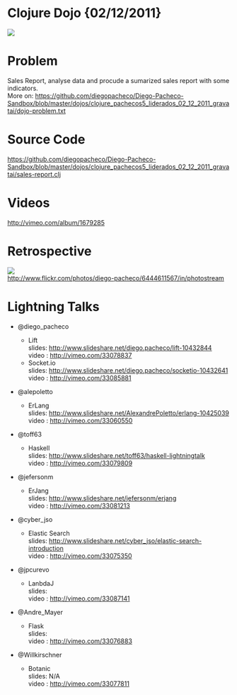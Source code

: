 # Clojure Dojo {02/12/2011}

<img src="http://www.flickr.com/photos/diego-pacheco/6444609411/sizes/m/in/photostream/"/>

Problem
========

Sales Report, analyse data and procude a sumarized sales report with some indicators. <br/>
More on: https://github.com/diegopacheco/Diego-Pacheco-Sandbox/blob/master/dojos/clojure_pachecos5_liderados_02_12_2011_gravatai/dojo-problem.txt

Source Code
===========

https://github.com/diegopacheco/Diego-Pacheco-Sandbox/blob/master/dojos/clojure_pachecos5_liderados_02_12_2011_gravatai/sales-report.clj

Videos
=======

http://vimeo.com/album/1679285

Retrospective
=============

<img src="http://farm8.staticflickr.com/7033/6444611567_0d62a84a37.jpg"/><br/>
http://www.flickr.com/photos/diego-pacheco/6444611567/in/photostream

Lightning Talks 
===============

* @diego_pacheco
   * Lift <br/>
        slides: http://www.slideshare.net/diego.pacheco/lift-10432844 <br/>
        video : http://vimeo.com/33078837 <br/>
   * Socket.io <br/>
        slides: http://www.slideshare.net/diego.pacheco/socketio-10432641 <br/>
        video : http://vimeo.com/33085881 <br/>

* @alepoletto
   * ErLang <br/>
        slides: http://www.slideshare.net/AlexandrePoletto/erlang-10425039 <br/>
        video : http://vimeo.com/33060550 <br/>
   
* @toff63 
   * Haskell <br/>
       slides: http://www.slideshare.net/toff63/haskell-lightningtalk <br/>
       video : http://vimeo.com/33079809 <br/> 
   
* @jefersonm
   * ErJang <br/>
       slides: http://www.slideshare.net/jefersonm/erjang <br/>
       video : http://vimeo.com/33081213 <br/>
   
* @cyber_jso
   * Elastic Search <br/>
       slides: http://www.slideshare.net/cyber_jso/elastic-search-introduction <br/>
       video : http://vimeo.com/33075350 <br/>
   
* @jpcurevo
   * LanbdaJ <br/>
       slides: <br/> 
       video : http://vimeo.com/33087141 <br/>
   
* @Andre_Mayer
   * Flask <br/>
       slides: <br/>
       video : http://vimeo.com/33076883 <br/>

* @Willkirschner 
   * Botanic <br/>
       slides: N/A <br/>
       video : http://vimeo.com/33077811 <br/> 